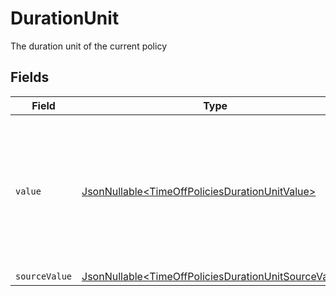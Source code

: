 # DurationUnit

The duration unit of the current policy


## Fields

| Field                                                                                                                      | Type                                                                                                                       | Required                                                                                                                   | Description                                                                                                                | Example                                                                                                                    |
| -------------------------------------------------------------------------------------------------------------------------- | -------------------------------------------------------------------------------------------------------------------------- | -------------------------------------------------------------------------------------------------------------------------- | -------------------------------------------------------------------------------------------------------------------------- | -------------------------------------------------------------------------------------------------------------------------- |
| `value`                                                                                                                    | [JsonNullable\<TimeOffPoliciesDurationUnitValue>](../../models/components/TimeOffPoliciesDurationUnitValue.md)             | :heavy_minus_sign:                                                                                                         | The unified value for the duration unit. If the provider does not specify this unit, the value will be set to unknown      | hours                                                                                                                      |
| `sourceValue`                                                                                                              | [JsonNullable\<TimeOffPoliciesDurationUnitSourceValue>](../../models/components/TimeOffPoliciesDurationUnitSourceValue.md) | :heavy_minus_sign:                                                                                                         | N/A                                                                                                                        |                                                                                                                            |